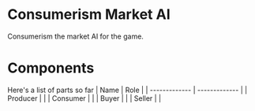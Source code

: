 # Consumerism Market AI
Consumerism the market AI for the game.  

# Components
Here's a list of parts so far
| Name          | Role          |
| ------------- | ------------- |
| Producer | |
| Consumer | |
| Buyer    | |
| Seller   | |